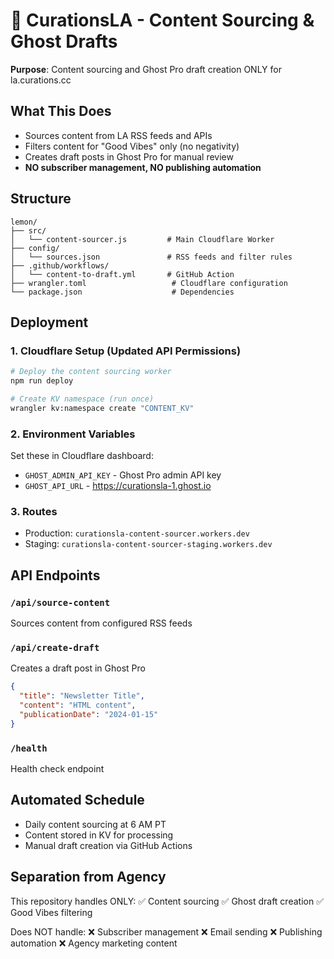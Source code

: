 # 🍋 CurationsLA - Content Sourcing & Ghost Drafts

**Purpose**: Content sourcing and Ghost Pro draft creation ONLY for la.curations.cc

## What This Does
- Sources content from LA RSS feeds and APIs
- Filters content for "Good Vibes" only (no negativity)
- Creates draft posts in Ghost Pro for manual review
- **NO subscriber management, NO publishing automation**

## Structure
```
lemon/
├── src/
│   └── content-sourcer.js         # Main Cloudflare Worker
├── config/
│   └── sources.json               # RSS feeds and filter rules
├── .github/workflows/
│   └── content-to-draft.yml       # GitHub Action
├── wrangler.toml                   # Cloudflare configuration
└── package.json                    # Dependencies
```

## Deployment

### 1. Cloudflare Setup (Updated API Permissions)
```bash
# Deploy the content sourcing worker
npm run deploy

# Create KV namespace (run once)
wrangler kv:namespace create "CONTENT_KV"
```

### 2. Environment Variables
Set these in Cloudflare dashboard:
- `GHOST_ADMIN_API_KEY` - Ghost Pro admin API key
- `GHOST_API_URL` - https://curationsla-1.ghost.io

### 3. Routes
- Production: `curationsla-content-sourcer.workers.dev`
- Staging: `curationsla-content-sourcer-staging.workers.dev`

## API Endpoints

### `/api/source-content`
Sources content from configured RSS feeds

### `/api/create-draft`
Creates a draft post in Ghost Pro
```json
{
  "title": "Newsletter Title",
  "content": "HTML content",
  "publicationDate": "2024-01-15"
}
```

### `/health`
Health check endpoint

## Automated Schedule
- Daily content sourcing at 6 AM PT
- Content stored in KV for processing
- Manual draft creation via GitHub Actions

## Separation from Agency
This repository handles ONLY:
✅ Content sourcing
✅ Ghost draft creation
✅ Good Vibes filtering

Does NOT handle:
❌ Subscriber management
❌ Email sending
❌ Publishing automation
❌ Agency marketing content